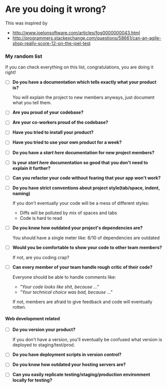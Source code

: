 # Are you doing it wrong?

This was inspired by

* http://www.joelonsoftware.com/articles/fog0000000043.html
* http://programmers.stackexchange.com/questions/58661/can-an-agile-shop-really-score-12-on-the-joel-test

### My random list

If you can check everything on this list, congratulations, you are doing it right!

- [ ] **Do you have a documentation which tells exactly what your product is?**

    You will explain the project to new members anyways, just document what you tell them.

- [ ] **Are you proud of your codebase?**
- [ ] **Are your co-workers proud of the codebase?**
- [ ] **Have you tried to install your product?**
- [ ] **Have you tried to use your own product for a week?**
- [ ] **Do you have a *start here* documentation for new project members?**
- [ ] **Is your *start here* documentation so good that you don't need to explain it further?**
- [ ] **Can you refactor your code without fearing that your app won't work?**
- [ ] **Do you have strict conventions about project style(tab/space, indent, naming)**

    If you don't eventually your code will be a mess of different styles:
    * Diffs will be polluted by mix of spaces and tabs
    * Code is hard to read

- [ ] **Do you know how outdated your project's dependencies are?**

    You should have a single meter like: 6/10 of dependencies are outdated

- [ ] **Would you be comfortable to show your code to other team members?**

    If not, are you coding crap?

- [ ] **Can every member of your team handle rough critic of their code?**

    Everyone should be able to handle comments like:

    * *"Your code looks like shit, because ..."*
    * *"Your technical choice was bad, because ..."*

    If not, members are afraid to give feedback and code will eventually rotten.

#### Web development related

- [ ] **Do you version your product?**

    If you don't have a version, you'll eventually be confused what version is deployed to staging/test/prod.

- [ ] **Do you have deployment scripts in version control?**
- [ ] **Do you know how outdated your hosting servers are?**
- [ ] **Can you easily replicate testing/staging/production environment locally for testing?**
